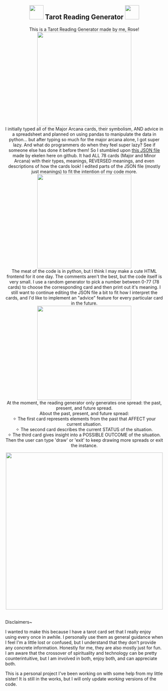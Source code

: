 <h2 align="center">
  <img width="45" src="https://media.discordapp.net/attachments/736460753435099226/823278038338895902/image1.webp">
  Tarot Reading Generator
  <img width="45" src="https://user-images.githubusercontent.com/92281462/158006004-41d49594-d7fa-40dc-8719-12cfa9811499.png">
</h2>

<p align="center">
  This is a Tarot Reading Generator made by me, Rose! <br>
  <img width="300" src="https://cdn.discordapp.com/attachments/772198618069073929/788989408799359017/image0.png"> <br>
I initially typed all of the Major Arcana cards, their symbolism, AND advice in a spreadsheet and planned on using pandas to manipulate the data in python... but after typing so much for the major arcana alone, I got super lazy. And what do programmers do when they feel super lazy? See if someone else has done it before them! So I stumbled upon <a href="https://github.com/ekelen/tarot-api/blob/master/static/card_data.json">this JSON file</a> made by ekelen here on github. It had ALL 78 cards (Major and Minor Arcana) with their types, meanings, REVERSED meanings, and even descriptions of how the cards look! I edited parts of the JSON file (mostly just meanings) to fit the intention of my code more. <br>
<img width="300" src="https://cdn.discordapp.com/attachments/772198618069073929/788989408799359017/image0.png"> <br>
The meat of the code is in python, but I think I may make a cute HTML frontend for it one day. The comments aren't the best, but the code itself is very small. I use a random generator to pick a number between 0-77 (78 cards) to choose the corresponding card and then print out it's meaning. I still want to continue editing the JSON file a bit to fit how I interpret the cards, and I'd like to implement an "advice" feature for every particular card in the future. <br>
<img width="300" src="https://cdn.discordapp.com/attachments/772198618069073929/788989408799359017/image0.png"> <br>
 At the moment, the reading generator only generates one spread: the past, present, and future spread.
<br>About the past, present, and future spread:
<br> ✧ The first card represents elements from the past that AFFECT your current situation.
<br> ✧ The second card describes the current STATUS of the situation.
<br> ✧ The third card gives insight into a POSSIBLE OUTCOME of the situation.
<br>Then the user can type 'draw' or 'exit' to keep drawing more spreads or exit the instance.
</p>
<p align = "center">
<img width="500" src="https://cdn.discordapp.com/attachments/772198618069073929/785927303770669096/image0.png">
</p>




<br>
Disclaimers~

I wanted to make this because I have a tarot card set that I really enjoy using every once in awhile. I personally use them as general guidance when I feel I'm a little lost or confused, but I understand that they don't provide any concrete information. Honestly for me, they are also mostly just for fun. I am aware that the crossover of spirituality and technology can be pretty counterintuitive, but I am involved in both, enjoy both, and can appreciate both.


This is a personal project I've been working on with some help from my little sister! It is still in the works, but I will only update *working* versions of the code. 
